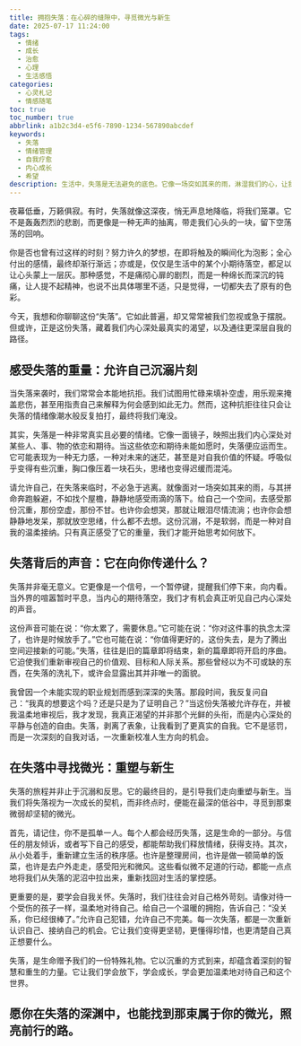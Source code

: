 ```yaml
---
title: 拥抱失落：在心碎的缝隙中，寻觅微光与新生
date: 2025-07-17 11:24:00
tags:
  - 情绪
  - 成长
  - 治愈
  - 心理
  - 生活感悟
categories:
  - 心灵札记
  - 情感随笔
toc: true
toc_number: true
abbrlink: a1b2c3d4-e5f6-7890-1234-567890abcdef
keywords:
  - 失落
  - 情绪管理
  - 自我疗愈
  - 内心成长
  - 希望
description: 生活中，失落是无法避免的底色。它像一场突如其来的雨，淋湿我们的心，让我们感到无助和迷茫。但正是这份沉重，也蕴藏着深刻的启示与重生的力量。本文将带你温柔地触碰失落，理解它，并最终在它的指引下，找到属于自己的那束微光。
---
```


夜幕低垂，万籁俱寂。有时，失落就像这深夜，悄无声息地降临，将我们笼罩。它不是轰轰烈烈的悲剧，而更像是一种无声的抽离，带走我们心头的一块，留下空荡荡的回响。

你是否也曾有过这样的时刻？努力许久的梦想，在即将触及的瞬间化为泡影；全心付出的感情，最终却渐行渐远；亦或是，仅仅是生活中的某个小期待落空，都足以让心头蒙上一层灰。那种感觉，不是痛彻心扉的剧烈，而是一种绵长而深沉的钝痛，让人提不起精神，也说不出具体哪里不适，只是觉得，一切都失去了原有的色彩。

今天，我想和你聊聊这份“失落”。它如此普遍，却又常常被我们忽视或急于摆脱。但或许，正是这份失落，藏着我们内心深处最真实的渴望，以及通往更深层自我的路径。

## 感受失落的重量：允许自己沉溺片刻

当失落来袭时，我们常常会本能地抗拒。我们试图用忙碌来填补空虚，用乐观来掩盖悲伤，甚至用指责自己来解释为何会感到如此无力。然而，这种抗拒往往只会让失落的情绪像潮水般反复拍打，最终将我们淹没。

其实，失落是一种非常真实且必要的情绪。它像一面镜子，映照出我们内心深处对某些人、事、物的依恋和期待。当这些依恋和期待未能如愿时，失落便应运而生。它可能表现为一种无力感，一种对未来的迷茫，甚至是对自我价值的怀疑。呼吸似乎变得有些沉重，胸口像压着一块石头，思绪也变得迟缓而混沌。

请允许自己，在失落来临时，不必急于逃离。就像面对一场突如其来的雨，与其拼命奔跑躲避，不如找个屋檐，静静地感受雨滴的落下。给自己一个空间，去感受那份沉重，那份空虚，那份不甘。也许你会想哭，那就让眼泪尽情流淌；也许你会想静静地发呆，那就放空思绪，什么都不去想。这份沉溺，不是软弱，而是一种对自我的温柔接纳。只有真正感受了它的重量，我们才能开始思考如何放下。

## 失落背后的声音：它在向你传递什么？

失落并非毫无意义。它更像是一个信号，一个暂停键，提醒我们停下来，向内看。当外界的喧嚣暂时平息，当内心的期待落空，我们才有机会真正听见自己内心深处的声音。

这份声音可能在说：“你太累了，需要休息。”它可能在说：“你对这件事的执念太深了，也许是时候放手了。”它也可能在说：“你值得更好的，这份失去，是为了腾出空间迎接新的可能。”失落，往往是旧的篇章即将结束，新的篇章即将开启的序曲。它迫使我们重新审视自己的价值观、目标和人际关系。那些曾经以为不可或缺的东西，在失落的洗礼下，或许会显露出其并非唯一的面貌。

我曾因一个未能实现的职业规划而感到深深的失落。那段时间，我反复问自己：“我真的想要这个吗？还是只是为了证明自己？”当这份失落被允许存在，并被我温柔地审视后，我才发现，我真正渴望的并非那个光鲜的头衔，而是内心深处的平静与创造的自由。失落，剥离了表象，让我看到了更真实的自我。它不是惩罚，而是一次深刻的自我对话，一次重新校准人生方向的机会。

## 在失落中寻找微光：重塑与新生

失落的旅程并非止于沉溺和反思。它的最终目的，是引导我们走向重塑与新生。当我们将失落视为一次成长的契机，而非终点时，便能在最深的低谷中，寻觅到那束微弱却坚韧的微光。

首先，请记住，你不是孤单一人。每个人都会经历失落，这是生命的一部分。与信任的朋友倾诉，或者写下自己的感受，都能帮助我们释放情绪，获得支持。其次，从小处着手，重新建立生活的秩序感。也许是整理房间，也许是做一顿简单的饭菜，也许是去户外走走，感受阳光和微风。这些看似微不足道的行动，都能一点点地将我们从失落的泥沼中拉出来，重新找回对生活的掌控感。

更重要的是，要学会自我关怀。失落时，我们往往会对自己格外苛刻。请像对待一个受伤的孩子一样，温柔地对待自己。给自己一个温暖的拥抱，告诉自己：“没关系，你已经很棒了。”允许自己犯错，允许自己不完美。每一次失落，都是一次重新认识自己、接纳自己的机会。它让我们变得更坚韧，更懂得珍惜，也更清楚自己真正想要什么。

失落，是生命赠予我们的一份特殊礼物。它以沉重的方式到来，却蕴含着深刻的智慧和重生的力量。它让我们学会放下，学会成长，学会更加温柔地对待自己和这个世界。

愿你在失落的深渊中，也能找到那束属于你的微光，照亮前行的路。
---